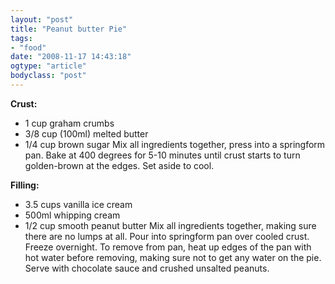 ```yaml
---
layout: "post"
title: "Peanut butter Pie"
tags: 
- "food"
date: "2008-11-17 14:43:18"
ogtype: "article"
bodyclass: "post"
---
```


**Crust:**

- 1 cup graham crumbs
- 3/8 cup (100ml) melted butter
- 1/4 cup brown sugar Mix all ingredients together, press into a springform pan. Bake at 400 degrees for 5-10 minutes until crust starts to turn golden-brown at the edges. Set aside to cool.

**Filling:**

- 3.5 cups vanilla ice cream
- 500ml whipping cream
- 1/2 cup smooth peanut butter Mix all ingredients together, making sure there are no lumps at all. Pour into springform pan over cooled crust. Freeze overnight. To remove from pan, heat up edges of the pan with hot water before removing, making sure not to get any water on the pie. Serve with chocolate sauce and crushed unsalted peanuts.